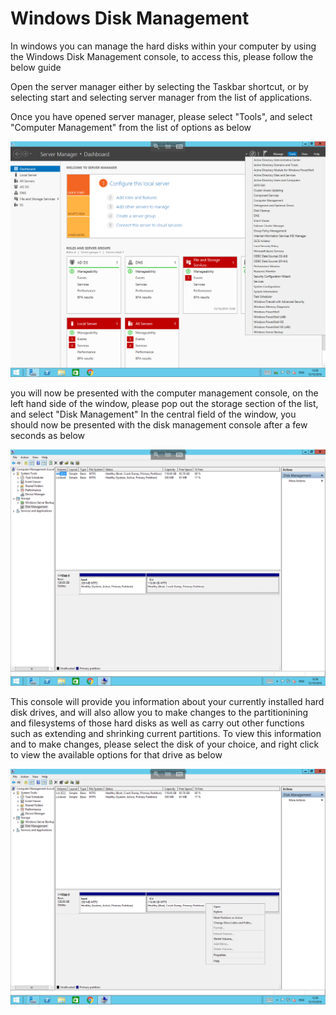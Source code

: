 # Windows Disk Management

In windows you can manage the hard disks within your computer by using the Windows Disk Management console, to access this, please follow the below guide

Open the server manager either by selecting the Taskbar shortcut, or by selecting start and selecting server manager from the list of applications.

Once you have opened server manager, please select "Tools", and select "Computer Management" from the list of options as below

![Server Manager](Images/diskmanagement/contextmenu.PNG)

you will now be presented with the computer management console, on the left hand side of the window, please pop out the storage section of the list, and select "Disk Management"
In the central field of the window, you should now be presented with the disk management console after a few seconds as below

![Disk Management](Images/diskmanagement/diskmanagement.PNG)

This console will provide you information about your currently installed hard disk drives, and will also allow you to make changes to the partitionining and filesystems of those hard disks as well as carry out other functions such as extending and shrinking current partitions.
To view this information and to make changes, please select the disk of your choice, and right click to view the available options for that drive as below

![Options](Images/diskmanagement/diskmanagementcontextmenu.PNG)

